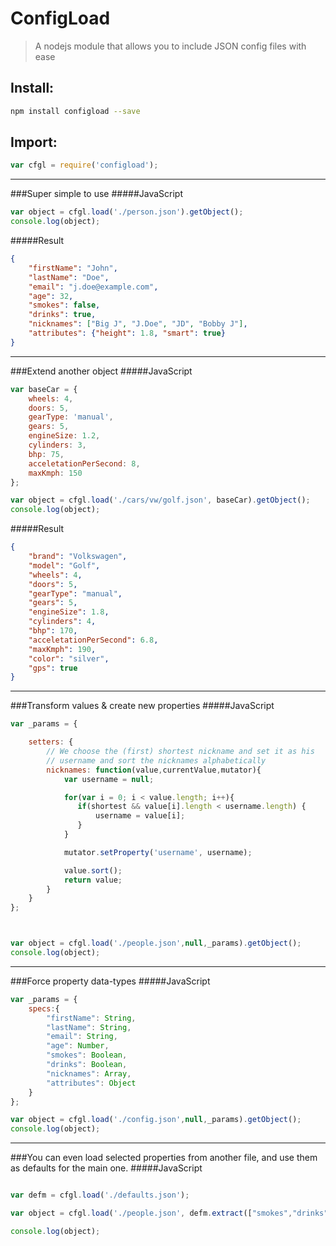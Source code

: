 # ConfigLoad
> A nodejs module that allows you to include JSON config files with ease


## Install:

```sh
npm install configload --save
```

## Import:
```javascript
var cfgl = require('configload');
```

---
###Super simple to use
#####JavaScript
```javascript
var object = cfgl.load('./person.json').getObject();
console.log(object);
```
#####Result
```	json
{
	"firstName": "John",
	"lastName": "Doe",
	"email": "j.doe@example.com",
	"age": 32,
	"smokes": false,
	"drinks": true,
	"nicknames": ["Big J", "J.Doe", "JD", "Bobby J"],
	"attributes": {"height": 1.8, "smart": true}
}
```
---
###Extend another object
#####JavaScript
```javascript
var baseCar = {
	wheels: 4,
	doors: 5,
	gearType: 'manual',
	gears: 5,
	engineSize: 1.2,
	cylinders: 3,
	bhp: 75,
	acceletationPerSecond: 8,
	maxKmph: 150
};

var object = cfgl.load('./cars/vw/golf.json', baseCar).getObject();
console.log(object);
```

#####Result
```json
{
	"brand": "Volkswagen",
	"model": "Golf",
	"wheels": 4,
	"doors": 5,
	"gearType": "manual",
	"gears": 5,
	"engineSize": 1.8,
	"cylinders": 4,
	"bhp": 170,
	"acceletationPerSecond": 6.8,
	"maxKmph": 190,
	"color": "silver",
	"gps": true
}
```
---
###Transform values & create new properties
#####JavaScript
```javascript
var _params = {

    setters: {
    	// We choose the (first) shortest nickname and set it as his
    	// username and sort the nicknames alphabetically
        nicknames: function(value,currentValue,mutator){
            var username = null;

            for(var i = 0; i < value.length; i++){
               if(shortest && value[i].length < username.length) {
                   username = value[i];
               }
            }

        	mutator.setProperty('username', username);

        	value.sort();
            return value;
        }
    }
};



var object = cfgl.load('./people.json',null,_params).getObject();
console.log(object);
```
---
###Force property data-types
#####JavaScript
```javascript
var _params = {
    specs:{
        "firstName": String,
        "lastName": String,
        "email": String,
        "age": Number,
        "smokes": Boolean,
        "drinks": Boolean,
        "nicknames": Array,
        "attributes": Object
    }
};

var object = cfgl.load('./config.json',null,_params).getObject();
console.log(object);
```
---
###You can even load selected properties from another file, and use them as defaults for the main one.
#####JavaScript
```javascript

var defm = cfgl.load('./defaults.json');

var object = cfgl.load('./people.json', defm.extract(["smokes","drinks"]) );

console.log(object);
```
